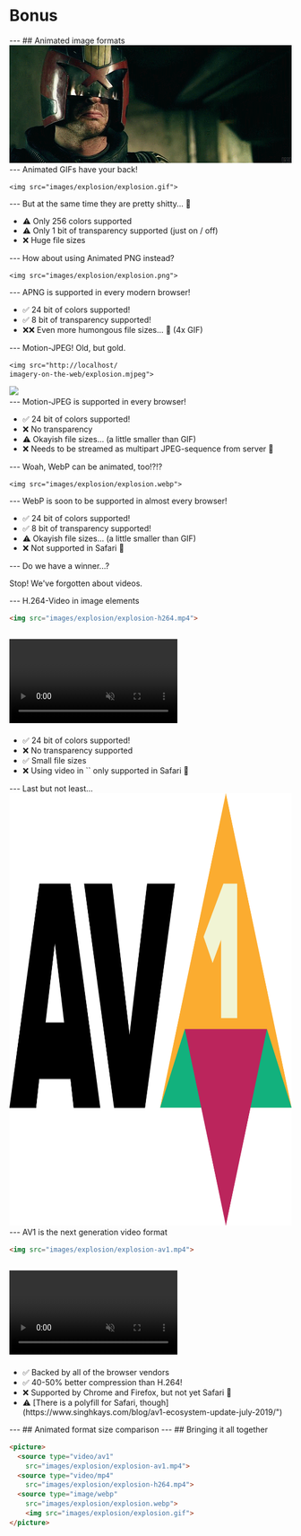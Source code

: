 <h1 class="boom">Bonus</h1>
---
## Animated image formats

<img src="images/judge-dread-cinemagraph.gif" class="comic-border">
---
Animated GIFs have your back! 

<pre><code class="liveCoding xml" data-livecoding-id="format-agif" contenteditable>&lt;img src="images/explosion/explosion.gif"&gt;</code></pre>

<div id="format-agif"></div>
---
But at the same time they are pretty shitty... 💩

<ul>
  <li>⚠ Only 256 colors supported</li>
  <li>⚠ Only 1 bit of transparency supported (just on / off)</li>
  <li>❌ Huge file sizes</li>
  
</ul>
---
How about using Animated PNG instead? 

<pre><code class="liveCoding xml" data-livecoding-id="format-apng" contenteditable>&lt;img src="images/explosion/explosion.png"&gt;</code></pre>

<div id="format-apng"></div>
---
APNG is supported in every modern browser!

<ul>
  <li>✅ 24 bit of colors supported!</li>
  <li>✅ 8 bit of transparency supported!</li>
  <li>❌❌ Even more humongous file sizes... 💩 (4x GIF)</li>
  
</ul>
---
Motion-JPEG! Old, but gold.

<pre><code class="xml">&lt;img src="http://localhost/
imagery-on-the-web/explosion.mjpeg"&gt;</code></pre>

<div id="format-mjpeg" class="comic-border"><img src="http://localhost/imagery-on-the-web/explosion.mjpeg"></div>
---
Motion-JPEG is supported in every browser!

<ul>
  <li>✅ 24 bit of colors supported!</li>
  <li>❌ No transparency</li>
  <li>⚠ Okayish file sizes... (a little smaller than GIF)</li>
  <li>❌ Needs to be streamed as multipart JPEG-sequence from server 💩</li>
  
</ul>
---
Woah, WebP can be animated, too!?!?

<pre><code class="liveCoding xml" data-livecoding-id="format-webp" contenteditable>&lt;img src="images/explosion/explosion.webp"&gt;</code></pre>

<div id="format-webp"></div>
---
WebP is soon to be supported in almost every browser!

<ul>
  <li>✅ 24 bit of colors supported!</li>
  <li>✅ 8 bit of transparency supported!</li>
  <li>⚠ Okayish file sizes... (a little smaller than GIF)</li>
  <li>❌ Not supported in Safari 💩</li>
  
</ul>
---
Do we have a winner...?

<p class="fragment">Stop! We've forgotten about videos.</p>
---
H.264-Video in image elements

```html
<img src="images/explosion/explosion-h264.mp4">
```

<video src="images/explosion/explosion-h264.mp4" data-autoplay loop muted class="comic-border"></video>
---
<ul>
  <li>✅ 24 bit of colors supported!</li>
  <li>❌ No transparency supported</li>
  <li>✅ Small file sizes</li>
  <li>❌ Using video in `<img>` only supported in Safari 💩</li>
  
</ul>
---
Last but not least...

<img src="images/AV1_logo.svg" width="1390" height="771" class="fragment">
---
AV1 is the next generation video format

```html
<img src="images/explosion/explosion-av1.mp4">
```

<video src="images/explosion/explosion-av1.mp4" data-autoplay loop muted class="comic-border"></video>
---
<ul>
  <li>✅ Backed by all of the browser vendors</li>
  <li>✅ 40-50% better compression than H.264!</li>
  <li>❌ Supported by Chrome and Firefox, but not yet Safari 💩</li>
  <li>⚠ [There is a polyfill for Safari</a>, though](https://www.singhkays.com/blog/av1-ecosystem-update-july-2019/")</li>
  
</ul>
---
## Animated format size comparison

<canvas data-chart="bar">
<!-- 
{
 "data": {
  "labels": ["Animated GIF","APNG","WebP","MJPEG","H.264","AV1"],
  "datasets": [
   {
    "data": [10105,39459,9387,8920,2562,1278],
    "label": "Filesize in KB","backgroundColor":"rgba(21,174,25,1)"
   }
  ]
 }, 
 "options": { "responsive": "true" }
}
-->
</canvas>
---
## Bringing it all together

```html
<picture>
  <source type="video/av1" 
    src="images/explosion/explosion-av1.mp4">
  <source type="video/mp4" 
    src="images/explosion/explosion-h264.mp4">
  <source type="image/webp" 
    src="images/explosion/explosion.webp">
    <img src="images/explosion/explosion.gif">
</picture>
```
